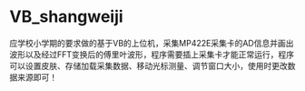 # VB_shangweiji
  应学校小学期的要求做的基于VB的上位机，采集MP422E采集卡的AD信息并画出波形以及经过FFT变换后的傅里叶波形，程序需要插上采集卡才能正常运行，程序可以设置皮肤、存储加载采集数据、移动光标测量、调节窗口大小，使用时更改数据来源即可！
